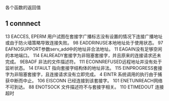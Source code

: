各个函数的返回值

## 1 connnect

13  EACCES, EPERM 用户试图在套接字广播标志没有设置的情况下连接广播地址或由于防火墙策略导致连接失败。
98 EADDRINUSE本地地址处于使用状态。
97 EAFNOSUPPORT参数serv_add中的地址非合法地址。
11 EAGAIN没有足够空闲的本地端口。
114 EALREADY套接字为非阻塞套接字，并且原来的连接请求还未完成。
9EBADF 非法的文件描述符。
111 ECONNREFUSED远程地址并没有处于监听状态。
14 EFAULT  指向套接字结构体的地址非法。
115 EINPROGRESS套接字为非阻塞套接字，且连接请求没有立即完成。
4 EINTR  系统调用的执行由于捕获中断而中止。
106 EISCONN  已经连接到该套接字。
101 ENETUNREACH网络不可到达。
88 ENOTSOCK  文件描述符不与套接字相关。
110 ETIMEDOUT  连接超时
